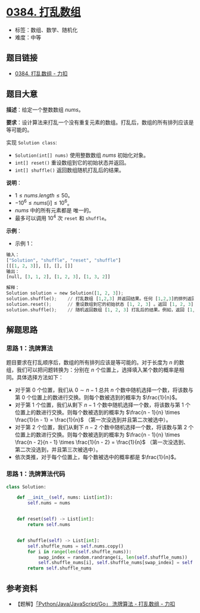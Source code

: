 # [0384. 打乱数组](https://leetcode.cn/problems/shuffle-an-array/)

- 标签：数组、数学、随机化
- 难度：中等

## 题目链接

- [0384. 打乱数组 - 力扣](https://leetcode.cn/problems/shuffle-an-array/)

## 题目大意

**描述**：给定一个整数数组 $nums$。

**要求**：设计算法来打乱一个没有重复元素的数组。打乱后，数组的所有排列应该是等可能的。

实现 `Solution class`:

- `Solution(int[] nums)` 使用整数数组 $nums$ 初始化对象。
- `int[] reset()` 重设数组到它的初始状态并返回。
- `int[] shuffle()` 返回数组随机打乱后的结果。

**说明**：

- $1 \le nums.length \le 50$。
- $-10^6 \le nums[i] \le 10^6$。
- $nums$ 中的所有元素都是 唯一的。
- 最多可以调用 $10^4$ 次 `reset` 和 `shuffle`。

**示例**：

- 示例 1：

```python
输入：
["Solution", "shuffle", "reset", "shuffle"]
[[[1, 2, 3]], [], [], []]
输出：
[null, [3, 1, 2], [1, 2, 3], [1, 3, 2]]

解释：
Solution solution = new Solution([1, 2, 3]);
solution.shuffle();    // 打乱数组 [1,2,3] 并返回结果。任何 [1,2,3]的排列返回的概率应该相同。例如，返回 [3, 1, 2]
solution.reset();      // 重设数组到它的初始状态 [1, 2, 3] 。返回 [1, 2, 3]
solution.shuffle();    // 随机返回数组 [1, 2, 3] 打乱后的结果。例如，返回 [1, 3, 2]
```

## 解题思路

### 思路 1：洗牌算法

题目要求在打乱顺序后，数组的所有排列应该是等可能的。对于长度为 $n$ 的数组，我们可以把问题转换为：分别在 $n$ 个位置上，选择填入某个数的概率是相同。具体选择方法如下：

- 对于第 $0$ 个位置，我们从 $0 \sim n - 1$ 总共 $n$ 个数中随机选择一个数，将该数与第 $0$ 个位置上的数进行交换。则每个数被选到的概率为 $\frac{1}{n}$。
- 对于第 $1$ 个位置，我们从剩下 $n - 1$ 个数中随机选择一个数，将该数与第 $1$ 个位置上的数进行交换。则每个数被选到的概率为 $\frac{n - 1}{n} \times \frac{1}{n - 1} = \frac{1}{n}$ （第一次没选到并且第二次被选中）。
- 对于第 $2$ 个位置，我们从剩下 $n - 2$ 个数中随机选择一个数，将该数与第 $2$ 个位置上的数进行交换。则每个数被选到的概率为 $\frac{n - 1}{n} \times \frac{n - 2}{n - 1} \times \frac{1}{n - 2} = \frac{1}{n}$ （第一次没选到、第二次没选到，并且第三次被选中）。
- 依次类推，对于每个位置上，每个数被选中的概率都是 $\frac{1}{n}$。

### 思路 1：洗牌算法代码

```python
class Solution:

    def __init__(self, nums: List[int]):
        self.nums = nums


    def reset(self) -> List[int]:
        return self.nums


    def shuffle(self) -> List[int]:
        self.shuffle_nums = self.nums.copy()
        for i in range(len(self.shuffle_nums)):
            swap_index = random.randrange(i, len(self.shuffle_nums))
            self.shuffle_nums[i], self.shuffle_nums[swap_index] = self.shuffle_nums[swap_index], self.shuffle_nums[i]
        return self.shuffle_nums
```

## 参考资料

- 【题解】[「Python/Java/JavaScript/Go」 洗牌算法 - 打乱数组 - 力扣](https://leetcode.cn/problems/shuffle-an-array/solution/pythonjavajavascriptgo-xi-pai-suan-fa-by-k7i2/)